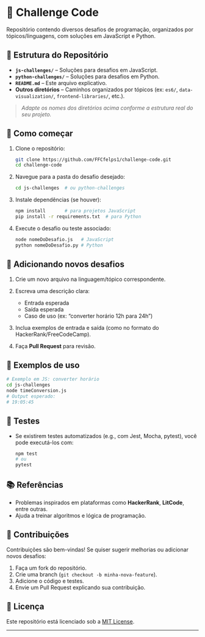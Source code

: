 # 🧩 Challenge Code

Repositório contendo diversos desafios de programação, organizados por tópicos/linguagens, com soluções em JavaScript e Python.

## 📁 Estrutura do Repositório

* **`js-challenges/`** – Soluções para desafios em JavaScript.
* **`python-challenges/`** – Soluções para desafios em Python.
* **`README.md`** – Este arquivo explicativo.
* **Outros diretórios** – Caminhos organizados por tópicos (ex: `es6/`, `data-visualization/`, `frontend-libraries/`, etc.).

> *Adapte os nomes dos diretórios acima conforme a estrutura real do seu projeto.*

## 🚀 Como começar

1. Clone o repositório:

   ```bash
   git clone https://github.com/FFCfelps1/challenge-code.git
   cd challenge-code
   ```
2. Navegue para a pasta do desafio desejado:

   ```bash
   cd js-challenges  # ou python-challenges
   ```
3. Instale dependências (se houver):

   ```bash
   npm install       # para projetos JavaScript
   pip install -r requirements.txt  # para Python
   ```
4. Execute o desafio ou teste associado:

   ```bash
   node nomeDoDesafio.js   # JavaScript
   python nomeDoDesafio.py # Python
   ```

## 📝 Adicionando novos desafios

1. Crie um novo arquivo na linguagem/tópico correspondente.
2. Escreva uma descrição clara:

   * Entrada esperada
   * Saída esperada
   * Caso de uso (ex: “converter horário 12h para 24h”)
3. Inclua exemplos de entrada e saída (como no formato do HackerRank/FreeCodeCamp).
4. Faça **Pull Request** para revisão.

## 🌟 Exemplos de uso

```bash
# Exemplo em JS: converter horário
cd js-challenges
node timeConversion.js
# Output esperado:
# 19:05:45
```

## 🧪 Testes

* Se existirem testes automatizados (e.g., com Jest, Mocha, pytest), você pode executá-los com:

  ```bash
  npm test
  # ou
  pytest
  ```

## 📚 Referências

* Problemas inspirados em plataformas como **HackerRank**, **LitCode**, entre outras.
* Ajuda a treinar algoritmos e lógica de programação.

## 🙌 Contribuições

Contribuições são bem-vindas! Se quiser sugerir melhorias ou adicionar novos desafios:

1. Faça um fork do repositório.
2. Crie uma branch (`git checkout -b minha-nova-feature`).
3. Adicione o código e testes.
4. Envie um Pull Request explicando sua contribuição.

## 📝 Licença

Este repositório está licenciado sob a [MIT License](LICENSE).

---